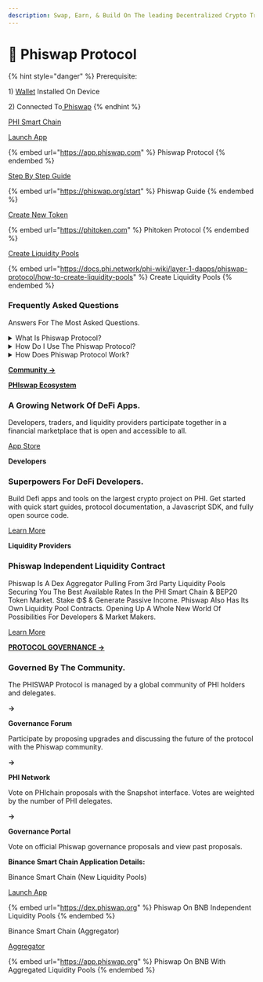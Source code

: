 ```yaml
---
description: Swap, Earn, & Build On The leading Decentralized Crypto Trading Protocol.
---
```


# 🦄 Phiswap Protocol

{% hint style="danger" %}
Prerequisite:&#x20;

1\) [Wallet](../../use-phi-smart-chain/compatible-wallets/) Installed On Device&#x20;

2\) Connected To[ Phiswap](connect-wallet-to-phiswap.md)
{% endhint %}

[PHI Smart Chain](broken-reference)

[Launch App](https://app.phiswap.com)

{% embed url="https://app.phiswap.com" %}
Phiswap Protocol
{% endembed %}

[Step By Step Guide](https://phiswap.org/start)

{% embed url="https://phiswap.org/start" %}
Phiswap Guide
{% endembed %}

[Create New Token](../phitoken-protocol/)

{% embed url="https://phitoken.com" %}
Phitoken Protocol
{% endembed %}

[Create Liquidity Pools](how-to-create-liquidity-pools.md)

{% embed url="https://docs.phi.network/phi-wiki/layer-1-dapps/phiswap-protocol/how-to-create-liquidity-pools" %}
Create Liquidity Pools
{% endembed %}

### Frequently Asked Questions

Answers For The Most Asked Questions.

<details>

<summary>What Is Phiswap Protocol?</summary>

The Phiswap Protocol is an open-source protocol for providing liquidity & trading [PHI Smart Chain](https://docs.phi.network/) (PHI20) tokens. It eliminates trusted intermediaries and unnecessary forms of rent extraction, allowing for safe, accessible, and efficient exchange activity. The protocol is non-upgradable and designed to be censorship resistant.

The Phiswap Protocol and the Phiswap Interface were developed by [PHI Labs](https://philabs.org/).

Check out the [Introduction section of our docs](https://phiswap.org/start) for more info on the different roles played by PHI Labs, the Interface, and the Protocol.

</details>

<details>

<summary>How Do I Use The Phiswap Protocol?</summary>

To create a new liquidity pool, provide liquidity, swap tokens, or vote on governance proposals, head over to the [Phiswap Interface](https://app.phiswap.com/) and connect a Web3 wallet. Remember, each transaction on PHI Smart Chain Costs PHI (Φ) Walkthrough, check out our [Help Guides](https://phiswap.org/start).

If you’re a developer interested in building on top of the Phiswap Protocol, [please refer to our extensive docs](https://phiswap.org/liquidity).

</details>

<details>

<summary>How Does Phiswap Protocol Work?</summary>

Phiswap is an automated market maker. In practical terms, it is a collection of smart contracts that define a standard way to create liquidity pools, provide liquidity, and swap assets.

Each liquidity pool contains two assets. The pools keep track of aggregate liquidity reserves and the pre-defined pricing strategies set by liquidity providers. Reserves and prices are updated automatically every time someone trades. There is no central order book, no third-party custody, and no private order matching engine.

Because reserves are automatically rebalanced after each trade, a Phiswap pool can always be used to buy or sell a token — unlike traditional exchanges, traders do not need to match with individual counter-parties to complete a trade.

For a more in-depth description, [check out the Concepts from the documentation](https://phiswap.org/start).

</details>

[**Community ->**](https://phiswap.org/community)

[**PHIswap Ecosystem**](https://phiswap.org/community)

### A Growing Network Of DeFi Apps.

Developers, traders, and liquidity providers participate together in a financial marketplace that is open and accessible to all.

[App Store](https://phi.network/app-store)

**Developers**

### Superpowers For DeFi Developers.

Build Defi apps and tools on the largest crypto project on PHI. Get started with quick start guides, protocol documentation, a Javascript SDK, and fully open source code.

[Learn More](https://dev.phi.network/)

**Liquidity Providers**

### Phiswap Independent Liquidity Contract

Phiswap Is A Dex Aggregator Pulling From 3rd Party Liquidity Pools Securing You The Best Available Rates In the PHI Smart Chain & BEP20 Token Market. Stake Φ$ & Generate Passive Income. Phiswap Also Has Its Own Liquidity Pool Contracts. Opening Up A Whole New World Of Possibilities For Developers & Market Makers.

[Learn More](https://phiswap.org/liquidity)

[**PROTOCOL GOVERNANCE ->**](https://phiswap.org/community)

### Governed By The Community.

The PHISWAP Protocol is managed by a global community of PHI holders and delegates.

**->**

**Governance Forum**

Participate by proposing upgrades and discussing the future of the protocol with the Phiswap community.

**->**

**PHI Network**

Vote on PHIchain proposals with the Snapshot interface. Votes are weighted by the number of PHI delegates.

**->**

**Governance Portal**

Vote on official Phiswap governance proposals and view past proposals.



**Binance Smart Chain Application Details:**

Binance Smart Chain (New Liquidity Pools)

[Launch App](https://dex.phiswap.org/)

{% embed url="https://dex.phiswap.org" %}
Phiswap On BNB Independent Liquidity Pools
{% endembed %}

Binance Smart Chain (Aggregator)&#x20;

[Aggregator](https://app.phiswap.org/info)

{% embed url="https://app.phiswap.org" %}
Phiswap On BNB With Aggregated Liquidity Pools
{% endembed %}
